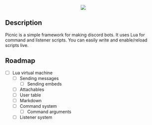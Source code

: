 <p align="center">
  <img src="https://i.imgur.com/iGosNQf.png"/>
</p>

## Description

Picnic is a simple framework for making discord bots. It uses Lua for command and listener scripts. You can easily write and enable/reload scripts live.


## Roadmap

- [ ] Lua virtual machine
  - [ ] Sending messages
    - [ ] Sending embeds
  - [ ] Attachables
  - [ ] User table
  - [ ] Markdown
  - [ ] Command system
    - [ ] Command arguments
  - [ ] Listener system